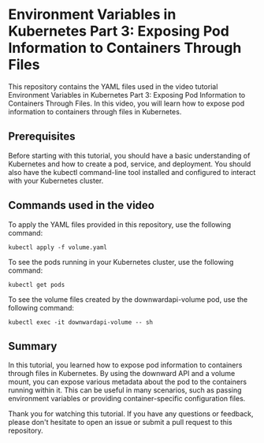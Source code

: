 # Environment Variables in Kubernetes Part 3: Exposing Pod Information to Containers Through Files
This repository contains the YAML files used in the video tutorial Environment Variables in Kubernetes Part 3: Exposing Pod Information to Containers Through Files. In this video, you will learn how to expose pod information to containers through files in Kubernetes.

## Prerequisites
Before starting with this tutorial, you should have a basic understanding of Kubernetes and how to create a pod, service, and deployment. You should also have the kubectl command-line tool installed and configured to interact with your Kubernetes cluster.

## Commands used in the video
To apply the YAML files provided in this repository, use the following command:
```
kubectl apply -f volume.yaml
```

To see the pods running in your Kubernetes cluster, use the following command:
```
kubectl get pods
```

To see the volume files created by the downwardapi-volume pod, use the following command:
```
kubectl exec -it downwardapi-volume -- sh
```

## Summary
In this tutorial, you learned how to expose pod information to containers through files in Kubernetes. By using the downward API and a volume mount, you can expose various metadata about the pod to the containers running within it. This can be useful in many scenarios, such as passing environment variables or providing container-specific configuration files.

Thank you for watching this tutorial. If you have any questions or feedback, please don't hesitate to open an issue or submit a pull request to this repository.
